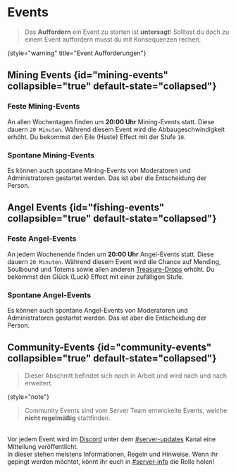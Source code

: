 # Events

> Das **Auffordern** ein Event zu starten ist **untersagt**!
> Solltest du doch zu einem Event auffordern musst du mit Konsequenzen rechen.
>
{style="warning" title="Event Aufforderungen"}

## Mining Events {id="mining-events" collapsible="true" default-state="collapsed"}

### Feste Mining-Events

An allen <tooltip term="Wochentage">Wochentagen</tooltip> finden um **20:00 Uhr** Mining-Events
statt. Diese dauern `20 Minuten`. Während diesem Event wird die Abbaugeschwindigkeit erhöht. Du
bekommst den Eile (Haste) Effect mit der Stufe `10`.

### Spontane Mining-Events

Es können auch spontane Mining-Events von Moderatoren und Administratoren gestartet werden.
Das ist aber die Entscheidung der Person.

## Angel Events {id="fishing-events" collapsible="true" default-state="collapsed"}

### Feste Angel-Events

An jedem <tooltip term="Wochenende">Wochenende</tooltip> finden um **20:00 Uhr** Angel-Events statt.
Diese dauern `20 Minuten`. Während diesem Event wird die Chance auf Mending, Soulbound und Totems
sowie allen anderen [Treasure-Drops](https://minecraft.wiki/w/Fishing) erhöht. Du bekommst den
Glück (Luck) Effect mit einer zufälligen Stufe.

### Spontane Angel-Events

Es können auch spontane Angel-Events von Moderatoren und Administratoren gestartet werden.
Das ist aber die Entscheidung der Person.

## Community-Events {id="community-events" collapsible="true" default-state="collapsed"}

> Dieser Abschnitt befindet sich noch in Arbeit und wird nach und nach erweitert.
> 
{style="note"}

> Community Events sind vom Server Team entwickelte Events, welche **nicht regelmäßig** stattfinden.
> 

\
Vor jedem Event wird im [Discord](%dc_link%) unter dem [#server-updates](%com_updates_channel%)
Kanal eine Mitteilung veröffentlicht.\
In dieser stehen meistens Informationen, Regeln und Hinweise.
Wenn ihr gepingt werden möchtet, könnt ihr euch in [#server-info](%com_info_channel%) die Rolle
holen!
